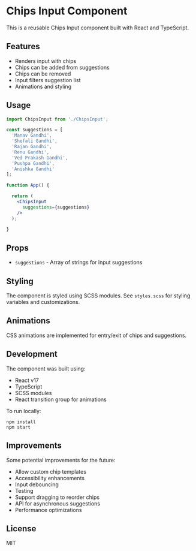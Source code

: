 # Chips Input Component

This is a reusable Chips Input component built with React and TypeScript. 

## Features

- Renders input with chips
- Chips can be added from suggestions
- Chips can be removed 
- Input filters suggestion list 
- Animations and styling

## Usage

```jsx
import ChipsInput from './ChipsInput';

const suggestions = [
  'Manav Gandhi', 
  'Shefali Gandhi',
  'Rajan Gandhi',
  'Renu Gandhi',
  'Ved Prakash Gandhi',
  'Pushpa Gandhi',
  'Anishka Gandhi'
];

function App() {

  return (
    <ChipsInput 
      suggestions={suggestions}
    />
  );

}
```

## Props

- `suggestions` - Array of strings for input suggestions

## Styling

The component is styled using SCSS modules. See `styles.scss` for styling variables and customizations.

## Animations

CSS animations are implemented for entry/exit of chips and suggestions.

## Development

The component was built using:

- React v17
- TypeScript
- SCSS modules
- React transition group for animations

To run locally:

```
npm install
npm start
```

## Improvements

Some potential improvements for the future:

- Allow custom chip templates
- Accessibility enhancements  
- Input debouncing
- Testing
- Support dragging to reorder chips
- API for asynchronous suggestions
- Performance optimizations

## License

MIT

